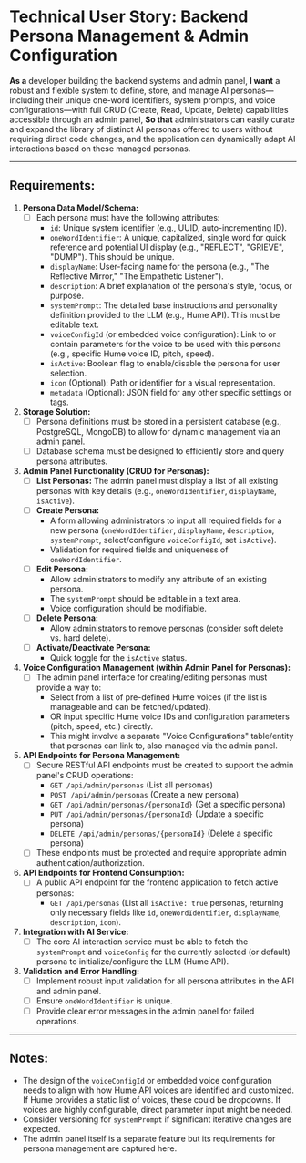 # Technical User Story: Backend Persona Management & Admin Configuration

**As a** developer building the backend systems and admin panel,
**I want** a robust and flexible system to define, store, and manage AI personas—including their unique one-word identifiers, system prompts, and voice configurations—with full CRUD (Create, Read, Update, Delete) capabilities accessible through an admin panel,
**So that** administrators can easily curate and expand the library of distinct AI personas offered to users without requiring direct code changes, and the application can dynamically adapt AI interactions based on these managed personas.

---

## Requirements:

1.  **Persona Data Model/Schema:**
    *   [ ] Each persona must have the following attributes:
        *   `id`: Unique system identifier (e.g., UUID, auto-incrementing ID).
        *   `oneWordIdentifier`: A unique, capitalized, single word for quick reference and potential UI display (e.g., "REFLECT", "GRIEVE", "DUMP"). This should be unique.
        *   `displayName`: User-facing name for the persona (e.g., "The Reflective Mirror," "The Empathetic Listener").
        *   `description`: A brief explanation of the persona's style, focus, or purpose.
        *   `systemPrompt`: The detailed base instructions and personality definition provided to the LLM (e.g., Hume API). This must be editable text.
        *   `voiceConfigId` (or embedded voice configuration): Link to or contain parameters for the voice to be used with this persona (e.g., specific Hume voice ID, pitch, speed).
        *   `isActive`: Boolean flag to enable/disable the persona for user selection.
        *   `icon` (Optional): Path or identifier for a visual representation.
        *   `metadata` (Optional): JSON field for any other specific settings or tags.

2.  **Storage Solution:**
    *   [ ] Persona definitions must be stored in a persistent database (e.g., PostgreSQL, MongoDB) to allow for dynamic management via an admin panel.
    *   [ ] Database schema must be designed to efficiently store and query persona attributes.

3.  **Admin Panel Functionality (CRUD for Personas):**
    *   [ ] **List Personas:** The admin panel must display a list of all existing personas with key details (e.g., `oneWordIdentifier`, `displayName`, `isActive`).
    *   [ ] **Create Persona:**
        *   A form allowing administrators to input all required fields for a new persona (`oneWordIdentifier`, `displayName`, `description`, `systemPrompt`, select/configure `voiceConfigId`, set `isActive`).
        *   Validation for required fields and uniqueness of `oneWordIdentifier`.
    *   [ ] **Edit Persona:**
        *   Allow administrators to modify any attribute of an existing persona.
        *   The `systemPrompt` should be editable in a text area.
        *   Voice configuration should be modifiable.
    *   [ ] **Delete Persona:**
        *   Allow administrators to remove personas (consider soft delete vs. hard delete).
    *   [ ] **Activate/Deactivate Persona:**
        *   Quick toggle for the `isActive` status.

4.  **Voice Configuration Management (within Admin Panel for Personas):**
    *   [ ] The admin panel interface for creating/editing personas must provide a way to:
        *   Select from a list of pre-defined Hume voices (if the list is manageable and can be fetched/updated).
        *   OR input specific Hume voice IDs and configuration parameters (pitch, speed, etc.) directly.
        *   This might involve a separate "Voice Configurations" table/entity that personas can link to, also managed via the admin panel.

5.  **API Endpoints for Persona Management:**
    *   [ ] Secure RESTful API endpoints must be created to support the admin panel's CRUD operations:
        *   `GET /api/admin/personas` (List all personas)
        *   `POST /api/admin/personas` (Create a new persona)
        *   `GET /api/admin/personas/{personaId}` (Get a specific persona)
        *   `PUT /api/admin/personas/{personaId}` (Update a specific persona)
        *   `DELETE /api/admin/personas/{personaId}` (Delete a specific persona)
    *   [ ] These endpoints must be protected and require appropriate admin authentication/authorization.

6.  **API Endpoints for Frontend Consumption:**
    *   [ ] A public API endpoint for the frontend application to fetch active personas:
        *   `GET /api/personas` (List all `isActive: true` personas, returning only necessary fields like `id`, `oneWordIdentifier`, `displayName`, `description`, `icon`).

7.  **Integration with AI Service:**
    *   [ ] The core AI interaction service must be able to fetch the `systemPrompt` and `voiceConfig` for the currently selected (or default) persona to initialize/configure the LLM (Hume API).

8.  **Validation and Error Handling:**
    *   [ ] Implement robust input validation for all persona attributes in the API and admin panel.
    *   [ ] Ensure `oneWordIdentifier` is unique.
    *   [ ] Provide clear error messages in the admin panel for failed operations.

---

## Notes:

*   The design of the `voiceConfigId` or embedded voice configuration needs to align with how Hume API voices are identified and customized. If Hume provides a static list of voices, these could be dropdowns. If voices are highly configurable, direct parameter input might be needed.
*   Consider versioning for `systemPrompt` if significant iterative changes are expected.
*   The admin panel itself is a separate feature but its requirements for persona management are captured here.